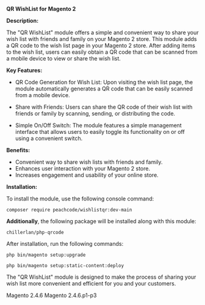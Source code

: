 **QR WishList for Magento 2**

**Description:**

The "QR WishList" module offers a simple and convenient way to share your wish list with friends and family on your Magento 2 store. This module adds a QR code to the wish list page in your Magento 2 store. After adding items to the wish list, users can easily obtain a QR code that can be scanned from a mobile device to view or share the wish list.

**Key Features:**

- QR Code Generation for Wish List: Upon visiting the wish list page, the module automatically generates a QR code that can be easily scanned from a mobile device.

- Share with Friends: Users can share the QR code of their wish list with friends or family by scanning, sending, or distributing the code.

- Simple On/Off Switch: The module features a simple management interface that allows users to easily toggle its functionality on or off using a convenient switch.

**Benefits:**
- Convenient way to share wish lists with friends and family.
- Enhances user interaction with your Magento 2 store.
- Increases engagement and usability of your online store.


**Installation:**

To install the module, use the following console command:


`composer require peachcode/wishlistqr:dev-main`


**Additionally**, the following package will be installed along with this module:

`chillerlan/php-qrcode`

After installation, run the following commands:

`php bin/magento setup:upgrade`

`php bin/magento setup:static-content:deploy`



The "QR WishList" module is designed to make the process of sharing your wish list more convenient and efficient for you and your customers.

Magento 2.4.6
Magento 2.4.6.p1-p3
